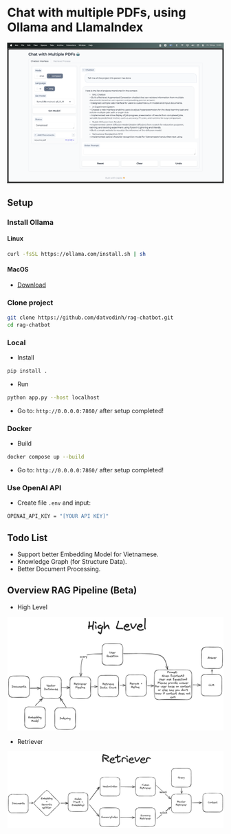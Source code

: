 # Chat with multiple PDFs, using Ollama and LlamaIndex

![alt text](assets/demo.png)

## Setup

### Install Ollama

#### Linux

```bash
curl -fsSL https://ollama.com/install.sh | sh
```

#### MacOS

- [Download](https://ollama.com/)

### Clone project

```bash
git clone https://github.com/datvodinh/rag-chatbot.git
cd rag-chatbot
```

### Local

- Install

```bash
pip install .
```

- Run

```bash
python app.py --host localhost
```

- Go to: `http://0.0.0.0:7860/` after setup completed!

### Docker

- Build

```bash
docker compose up --build
```

- Go to: `http://0.0.0.0:7860/` after setup completed!

### Use OpenAI API

- Create file `.env` and input:

```bash
OPENAI_API_KEY = "[YOUR API KEY]"
```

## Todo List

- Support better Embedding Model for Vietnamese.
- Knowledge Graph (for Structure Data).
- Better Document Processing.

## Overview RAG Pipeline (Beta)

- High Level

![alt text](./assets/pipeline.png)

- Retriever

![alt text](./assets/retriever.png)